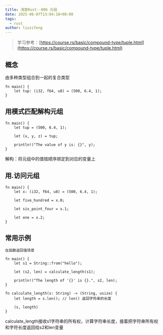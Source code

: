 ```yaml
---
title: 浅尝Rust--006 元组
date: 2025-06-07T13:04:18+08:00
tags:
  - rust
author: liuzifeng
---
```

> 学习参考：[https://course.rs/basic/compound-type/tuple.html](https://course.rs/basic/compound-type/tuple.html)
## 概念

由多种类型组合到一起的复合类型


```
fn main() {
    let tup: (i32, f64, u8) = (500, 6.4, 1);
}
```

## 用模式匹配解构元组


```
fn main() {
    let tup = (500, 6.4, 1);

    let (x, y, z) = tup;

    println!("The value of y is: {}", y);
}
```

解构：将元组中的值按顺序绑定到对应的变量上

## 用.访问元组


```
fn main() {
    let x: (i32, f64, u8) = (500, 6.4, 1);

    let five_hundred = x.0;

    let six_point_four = x.1;

    let one = x.2;
}
```

## 常用示例

`在函数返回值场景`

```
fn main() {
    let s1 = String::from("hello");

    let (s2, len) = calculate_length(s1);

    println!("The length of '{}' is {}.", s2, len);
}

fn calculate_length(s: String) -> (String, usize) {
    let length = s.len(); // len() 返回字符串的长度

    (s, length)
}
```

calculate_length接收s1字符串的所有权，计算字符串长度，接着把字符串所有权和字符长度返回给s2和len变量

